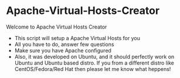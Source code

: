 # Apache-Virtual-Hosts-Creator
Welcome to Apache Virtual Hosts Creator
 - This script will setup a Apache Virtual Hosts for you
 - All you have to do, answer few questions
 - Make sure you have Apache configured
 - Also, it was developed on Ubuntu, and it should perfectly work on Ubuntu and Ubuntu based distro. If you from a different distro like CentOS/Fedora/Red Hat then please let me know what heppens!

